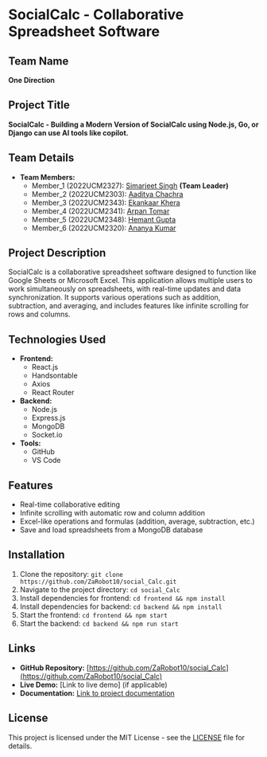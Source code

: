 # SocialCalc - Collaborative Spreadsheet Software

## Team Name
**One Direction**

## Project Title
**SocialCalc - Building a Modern Version of SocialCalc using Node.js, Go, or Django can use AI tools like copilot.**

## Team Details
- **Team Members:**
  - Member_1 (2022UCM2327): [Simarjeet Singh](https://github.com/AlphaSimar) **(Team Leader)** 
  - Member_2 (2022UCM2303): [Aaditya Chachra](https://github.com/AadityaChachra)
  - Member_3 (2022UCM2343): [Ekankaar Khera](https://github.com/ZaRobot10)
  - Member_4 (2022UCM2341): [Arpan Tomar](https://github.com/Arpan783808)
  - Member_5 (2022UCM2348): [Hemant Gupta](https://github.com/HemantGupta04)
  - Member_6 (2022UCM2320): [Ananya Kumar](https://github.com/HemantGupta04)

## Project Description
SocialCalc is a collaborative spreadsheet software designed to function like Google Sheets or Microsoft Excel. This application allows multiple users to work simultaneously on spreadsheets, with real-time updates and data synchronization. It supports various operations such as addition, subtraction, and averaging, and includes features like infinite scrolling for rows and columns.

## Technologies Used
- **Frontend:**
  - React.js
  - Handsontable
  - Axios
  - React Router
- **Backend:**
  - Node.js
  - Express.js
  - MongoDB
  - Socket.io
- **Tools:**
  - GitHub
  - VS Code

## Features
- Real-time collaborative editing
- Infinite scrolling with automatic row and column addition
- Excel-like operations and formulas (addition, average, subtraction, etc.)
- Save and load spreadsheets from a MongoDB database

## Installation
1. Clone the repository: `git clone https://github.com/ZaRobot10/social_Calc.git`
2. Navigate to the project directory: `cd social_Calc`
3. Install dependencies for frontend: `cd frontend && npm install`
4. Install dependencies for backend: `cd backend && npm install`
5. Start the frontend: `cd frontend && npm start`
6. Start the backend: `cd backend && npm run start`

## Links
- **GitHub Repository:** [https://github.com/ZaRobot10/social_Calc](https://github.com/ZaRobot10/social_Calc)
- **Live Demo:** [Link to live demo] (if applicable)
- **Documentation:** [Link to project documentation](https://docs.google.com/document/d/1tr5ZDYOpPLwpuzy8Mqc9z0Aeg1Cf78Wpz7BGs2DNqFk/edit)

## License
This project is licensed under the MIT License - see the [LICENSE](LICENSE) file for details.
